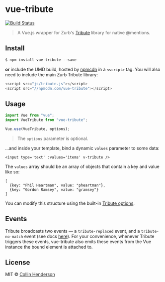 # vue-tribute

[![Build Status](https://travis-ci.org/syropian/vue-tribute.svg?branch=master)](https://travis-ci.org/syropian/vue-tribute)

> A Vue.js wrapper for Zurb's [Tribute](https://github.com/zurb/tribute) library for native @mentions.

## Install

```js
$ npm install vue-tribute --save
```

**or** include the UMD build, hosted by [npmcdn](https://npmcdn.com) in a `<script>` tag. You will also need to include the main Zurb Tribute library:

```js
<script src="js/tribute.js"></script>
<script src="//npmcdn.com/vue-tribute"></script>
```

## Usage

```js
import Vue from "vue";
import VueTribute from "vue-tribute";

Vue.use(VueTribute, options);
```

> The `options` parameter is optional.

...and inside your template, bind a dynamic `values` parameter to some data:

`<input type='text' :values='items' v-tribute />`

The `values` array should be an array of objects that contain a key and value like so:

```
[
  {key: "Phil Heartman", value: "pheartman"},
  {key: "Gordon Ramsey", value: "gramsey"}
]
```

You can modify this structure using the built-in [Tribute options](https://github.com/zurb/tribute#a-collection).

## Events

Tribute broadcasts two events — a `tribute-replaced` event, and a `tribute-no-match` event (see docs [here](https://github.com/zurb/tribute#replace-event)). For your convenience, whenever Tribute triggers these events, vue-tribute also emits these events from the Vue instance the bound element is attached to. 

## License

MIT © [Collin Henderson](https://github.com/syropian)
